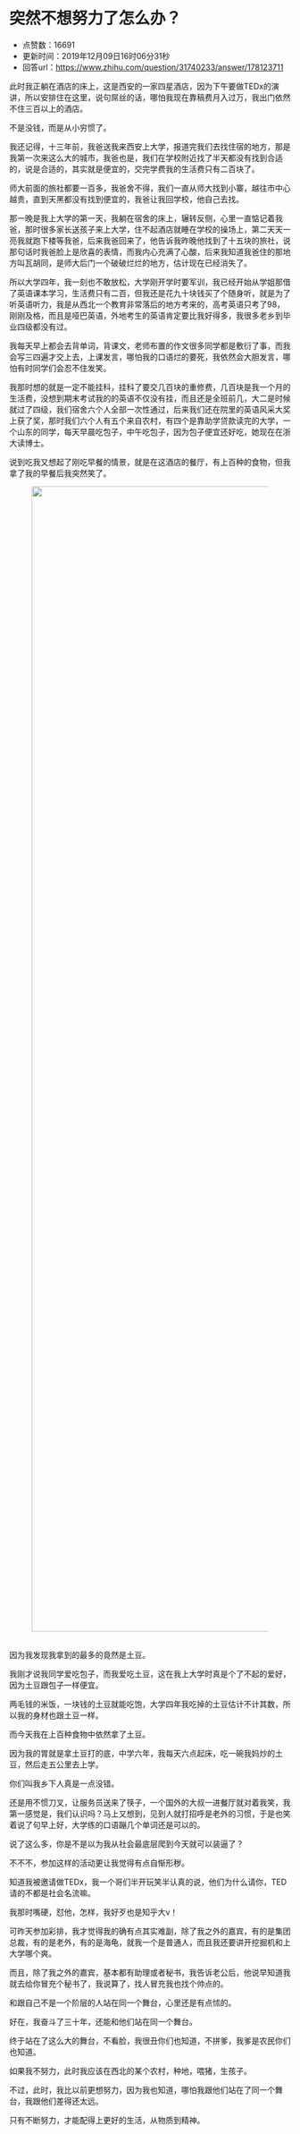 # 突然不想努力了怎么办？
- 点赞数：16691
- 更新时间：2019年12月09日16时06分31秒
- 回答url：https://www.zhihu.com/question/31740233/answer/178123711
<body>
 <p data-pid="GhASZ_Mq">此时我正躺在酒店的床上，这是西安的一家四星酒店，因为下午要做TEDx的演讲，所以安排住在这里，说句屌丝的话，哪怕我现在靠稿费月入过万，我出门依然不住三百以上的酒店。</p>
 <p data-pid="1iXALGcG">不是没钱，而是从小穷惯了。</p>
 <p data-pid="9_4ywk-V">我还记得，十三年前，我爸送我来西安上大学，报道完我们去找住宿的地方，那是我第一次来这么大的城市，我爸也是，我们在学校附近找了半天都没有找到合适的，说是合适的，其实就是便宜的，交完学费我的生活费只有二百块了。</p>
 <p data-pid="clL-pOBc">师大前面的旅社都要一百多，我爸舍不得，我们一直从师大找到小寨，越往市中心越贵，直到天黑都没有找到便宜的，我爸让我回学校，他自己去找。</p>
 <p data-pid="Pyg9AifF">那一晚是我上大学的第一天，我躺在宿舍的床上，辗转反侧，心里一直惦记着我爸，那时很多家长送孩子来上大学，住不起酒店就睡在学校的操场上，第二天天一亮我就跑下楼等我爸，后来我爸回来了，他告诉我昨晚他找到了十五块的旅社，说那句话时我爸脸上是欣喜的表情，而我内心充满了心酸，后来我知道我爸住的那地方叫瓦胡同，是师大后门一个破破烂烂的地方，估计现在已经消失了。</p>
 <p data-pid="iCSWaJMY">所以大学四年，我一刻也不敢放松，大学刚开学时要军训，我已经开始从学姐那借了英语课本学习，生活费只有二百，但我还是花九十块钱买了个随身听，就是为了听英语听力，我是从西北一个教育非常落后的地方考来的，高考英语只考了98，刚刚及格，而且是哑巴英语，外地考生的英语肯定要比我好得多，我很多老乡到毕业四级都没有过。</p>
 <p data-pid="ZmLZVcuo">我每天早上都会去背单词，背课文，老师布置的作文很多同学都是敷衍了事，而我会写三四遍才交上去，上课发言，哪怕我的口语烂的要死，我依然会大胆发言，哪怕有时同学们会忍不住发笑。</p>
 <p data-pid="nLo-ReXy">我那时想的就是一定不能挂科，挂科了要交几百块的重修费，几百块是我一个月的生活费，没想到期末考试我的的英语不仅没有挂，而且还是全班前几，大二是时候就过了四级，我们宿舍六个人全部一次性通过，后来我们还在院里的英语风采大奖上获了奖，那时我们六个人有五个来自农村，有四个是靠助学贷款读完的大学，一个山东的同学，每天早晨吃包子，中午吃包子，因为包子便宜还好吃，她现在在浙大读博士。</p>
 <p data-pid="jQ1ZGXPb">说到吃我又想起了刚吃早餐的情景，就是在这酒店的餐厅，有上百种的食物，但我拿了我的早餐后我突然笑了。</p>
 <figure data-size="normal">
  <img src="https://pic1.zhimg.com/50/v2-fb73a8e9c423dd6597dc6771a7dc7d48_720w.jpg?source=1940ef5c" data-rawwidth="2048" data-rawheight="1536" data-size="normal" data-original-token="v2-fb73a8e9c423dd6597dc6771a7dc7d48" class="origin_image zh-lightbox-thumb" width="2048" data-original="https://picx.zhimg.com/v2-fb73a8e9c423dd6597dc6771a7dc7d48_r.jpg?source=1940ef5c">
 </figure>
 <p data-pid="Ra2y4-Y_"><br>
  因为我发现我拿到的最多的竟然是土豆。</p>
 <p data-pid="UmLqtXNj">我刚才说我同学爱吃包子，而我爱吃土豆，这在我上大学时真是个了不起的爱好，因为土豆跟包子一样便宜。</p>
 <p data-pid="83AK26DI">两毛钱的米饭，一块钱的土豆就能吃饱，大学四年我吃掉的土豆估计不计其数，所以我的身材也跟土豆一样。</p>
 <p data-pid="zF7TIIgr">而今天我在上百种食物中依然拿了土豆。</p>
 <p data-pid="mabepCWg">因为我的胃就是拿土豆打的底，中学六年，我每天六点起床，吃一碗我妈炒的土豆，然后走五公里去上学。</p>
 <p data-pid="NreNBK2g">你们叫我乡下人真是一点没错。</p>
 <p data-pid="go6uENBi">还是用不惯刀叉，让服务员送来了筷子，一个国外的大叔一进餐厅就对着我笑，我第一感觉是，我们认识吗？马上又想到，见到人就打招呼是老外的习惯，于是也笑着说了句早上好，大学练的口语蹦几个单词还是可以的。</p>
 <p data-pid="d69yL-ZQ">说了这么多，你是不是以为我从社会最底层爬到今天就可以装逼了？</p>
 <p data-pid="T3AF1j2N">不不不，参加这样的活动更让我觉得有点自惭形秽。</p>
 <p data-pid="QIGgmQUq">知道我被邀请做TEDx，我一个哥们半开玩笑半认真的说，他们为什么请你，TED请的不都是社会名流嘛。</p>
 <p data-pid="1rwennSw">我那时嘴硬，怼他，怎样，我好歹也是知乎大v！</p>
 <p data-pid="ZsC7zzoF">可昨天参加彩排，我才觉得我的确有点其实难副，除了我之外的嘉宾，有的是集团总裁，有的是老外，有的是海龟，就我一个是普通人，而且我还要讲开挖掘机和上大学哪个爽。</p>
 <p data-pid="vHUAftXr">而且，除了我之外的嘉宾，基本都有助理或者秘书，我告诉老公后，他说早知道我就去给你冒充个秘书了，我说算了，找人冒充我也找个帅点的。</p>
 <p data-pid="IA2SyVj7">和跟自己不是一个阶层的人站在同一个舞台，心里还是有点怵的。</p>
 <p data-pid="4KKWQe-Q">好在，我奋斗了三十年，还能和他们站在同一个舞台。</p>
 <p data-pid="UnVYwrSx">终于站在了这么大的舞台，不看脸，我很丑你们也知道，不拼爹，我爹是农民你们也知道。</p>
 <p data-pid="dpuvL54e">如果我不努力，此时我应该在西北的某个农村，种地，喂猪，生孩子。</p>
 <p data-pid="YbApWaPj">不过，此时，我比以前更想努力，因为我也知道，哪怕我跟他们站在了同一个舞台，我跟他们差得还太远。</p>
 <p data-pid="DkKNDpeB">只有不断努力，才能配得上更好的生活，从物质到精神。</p>
 <p></p>
 <p></p>
 <p></p>
</body>